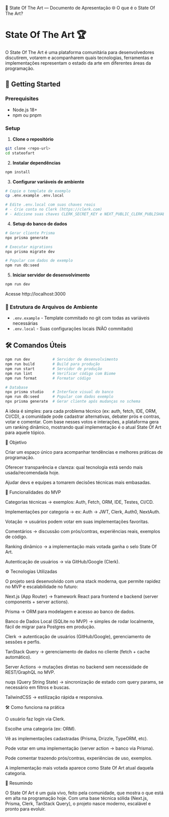 📖 State Of The Art — Documento de Apresentação
🌐 O que é o State Of The Art?

# State Of The Art 🏆

O State Of The Art é uma plataforma comunitária para desenvolvedores discutirem, votarem e acompanharem quais tecnologias, ferramentas e implementações representam o estado da arte em diferentes áreas da programação.

## 🚀 Getting Started

### Prerequisites

- Node.js 18+
- npm ou pnpm

### Setup

1. **Clone o repositório**

```bash
git clone <repo-url>
cd stateofart
```

2. **Instalar dependências**

```bash
npm install
```

3. **Configurar variáveis de ambiente**

```bash
# Copie o template de exemplo
cp .env.example .env.local

# Edite .env.local com suas chaves reais
# - Crie conta no Clerk (https://clerk.com)
# - Adicione suas chaves CLERK_SECRET_KEY e NEXT_PUBLIC_CLERK_PUBLISHABLE_KEY
```

4. **Setup do banco de dados**

```bash
# Gerar cliente Prisma
npx prisma generate

# Executar migrations
npx prisma migrate dev

# Popular com dados de exemplo
npm run db:seed
```

5. **Iniciar servidor de desenvolvimento**

```bash
npm run dev
```

Acesse http://localhost:3000

### 📁 Estrutura de Arquivos de Ambiente

- `.env.example` - Template commitado no git com todas as variáveis necessárias
- `.env.local` - Suas configurações locais (NÃO commitado)

## 🛠️ Comandos Úteis

```bash
npm run dev          # Servidor de desenvolvimento
npm run build        # Build para produção
npm run start        # Servidor de produção
npm run lint         # Verificar código com Biome
npm run format       # Formatar código

# Database
npx prisma studio    # Interface visual do banco
npm run db:seed      # Popular com dados exemplo
npx prisma generate  # Gerar cliente após mudanças no schema
```

A ideia é simples: para cada problema técnico (ex: auth, fetch, IDE, ORM, CI/CD), a comunidade pode cadastrar alternativas, debater prós e contras, votar e comentar.
Com base nesses votos e interações, a plataforma gera um ranking dinâmico, mostrando qual implementação é o atual State Of Art para aquele tópico.

🎯 Objetivo

Criar um espaço único para acompanhar tendências e melhores práticas de programação.

Oferecer transparência e clareza: qual tecnologia está sendo mais usada/recomendada hoje.

Ajudar devs e equipes a tomarem decisões técnicas mais embasadas.

🔑 Funcionalidades do MVP

Categorias técnicas → exemplos: Auth, Fetch, ORM, IDE, Testes, CI/CD.

Implementações por categoria → ex: Auth → JWT, Clerk, Auth0, NextAuth.

Votação → usuários podem votar em suas implementações favoritas.

Comentários → discussão com prós/contras, experiências reais, exemplos de código.

Ranking dinâmico → a implementação mais votada ganha o selo State Of Art.

Autenticação de usuários → via GitHub/Google (Clerk).

⚙️ Tecnologias Utilizadas

O projeto será desenvolvido com uma stack moderna, que permite rapidez no MVP e escalabilidade no futuro:

Next.js (App Router) → framework React para frontend e backend (server components + server actions).

Prisma → ORM para modelagem e acesso ao banco de dados.

Banco de Dados Local (SQLite no MVP) → simples de rodar localmente, fácil de migrar para Postgres em produção.

Clerk → autenticação de usuários (GitHub/Google), gerenciamento de sessões e perfis.

TanStack Query → gerenciamento de dados no cliente (fetch + cache automático).

Server Actions → mutações diretas no backend sem necessidade de REST/GraphQL no MVP.

nuqs (Query String State) → sincronização de estado com query params, se necessário em filtros e buscas.

TailwindCSS → estilização rápida e responsiva.

🛠️ Como funciona na prática

O usuário faz login via Clerk.

Escolhe uma categoria (ex: ORM).

Vê as implementações cadastradas (Prisma, Drizzle, TypeORM, etc).

Pode votar em uma implementação (server action → banco via Prisma).

Pode comentar trazendo prós/contras, experiências de uso, exemplos.

A implementação mais votada aparece como State Of Art atual daquela categoria.

📌 Resumindo

O State Of Art é um guia vivo, feito pela comunidade, que mostra o que está em alta na programação hoje.
Com uma base técnica sólida (Next.js, Prisma, Clerk, TanStack Query), o projeto nasce moderno, escalável e pronto para evoluir.
